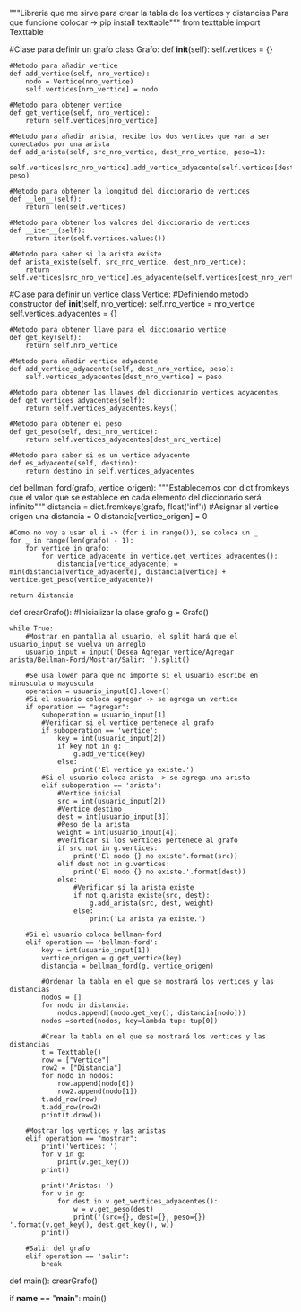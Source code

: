 """Libreria que me sirve para crear la tabla de los vertices y distancias 
Para que funcione colocar -> pip install texttable"""
from texttable import Texttable

#Clase para definir un grafo
class Grafo:
    def __init__(self):
        self.vertices = {}
    
    #Metodo para añadir vertice
    def add_vertice(self, nro_vertice):
        nodo = Vertice(nro_vertice)
        self.vertices[nro_vertice] = nodo
 
    #Metodo para obtener vertice
    def get_vertice(self, nro_vertice):
        return self.vertices[nro_vertice]

    #Metodo para añadir arista, recibe los dos vertices que van a ser conectados por una arista
    def add_arista(self, src_nro_vertice, dest_nro_vertice, peso=1):
        self.vertices[src_nro_vertice].add_vertice_adyacente(self.vertices[dest_nro_vertice], peso)
 
    #Metodo para obtener la longitud del diccionario de vertices
    def __len__(self):
        return len(self.vertices)
 
    #Metodo para obtener los valores del diccionario de vertices
    def __iter__(self):
        return iter(self.vertices.values())
        
    #Metodo para saber si la arista existe
    def arista_existe(self, src_nro_vertice, dest_nro_vertice):
        return self.vertices[src_nro_vertice].es_adyacente(self.vertices[dest_nro_vertice])
 
#Clase para definir un vertice
class Vertice:
    #Definiendo metodo constructor
    def __init__(self, nro_vertice):
        self.nro_vertice = nro_vertice
        self.vertices_adyacentes = {}
 
    #Metodo para obtener llave para el diccionario vertice
    def get_key(self):
        return self.nro_vertice
 
    #Metodo para añadir vertice adyacente 
    def add_vertice_adyacente(self, dest_nro_vertice, peso):
        self.vertices_adyacentes[dest_nro_vertice] = peso
 
    #Metodo para obtener las llaves del diccionario vertices adyacentes
    def get_vertices_adyacentes(self):
        return self.vertices_adyacentes.keys()
 
    #Metodo para obtener el peso
    def get_peso(self, dest_nro_vertice):
        return self.vertices_adyacentes[dest_nro_vertice]
    
    #Metodo para saber si es un vertice adyacente
    def es_adyacente(self, destino):
        return destino in self.vertices_adyacentes
 

def bellman_ford(grafo, vertice_origen):
    """Establecemos con dict.fromkeys que el valor que se establece en cada elemento
    del diccionario será infinito"""
    distancia = dict.fromkeys(grafo, float('inf'))
    #Asignar al vertice origen una distancia = 0
    distancia[vertice_origen] = 0

    #Como no voy a usar el i -> (for i in range()), se coloca un _ 
    for _ in range(len(grafo) - 1):
        for vertice in grafo:
            for vertice_adyacente in vertice.get_vertices_adyacentes():
                distancia[vertice_adyacente] = min(distancia[vertice_adyacente], distancia[vertice] + vertice.get_peso(vertice_adyacente))
                
    return distancia
    
    
def crearGrafo():
    #Inicializar la clase grafo
    g = Grafo()

    while True:
        #Mostrar en pantalla al usuario, el split hará que el usuario_input se vuelva un arreglo
        usuario_input = input('Desea Agregar vertice/Agregar arista/Bellman-Ford/Mostrar/Salir: ').split()
     
        #Se usa lower para que no importe si el usuario escribe en minuscula o mayuscula
        operation = usuario_input[0].lower()
        #Si el usuario coloca agregar -> se agrega un vertice
        if operation == "agregar":
            suboperation = usuario_input[1]
            #Verificar si el vertice pertenece al grafo
            if suboperation == 'vertice':
                key = int(usuario_input[2])
                if key not in g:
                    g.add_vertice(key)
                else:
                    print('El vertice ya existe.')
            #Si el usuario coloca arista -> se agrega una arista
            elif suboperation == 'arista':
                #Vertice inicial
                src = int(usuario_input[2])
                #Vertice destino
                dest = int(usuario_input[3])
                #Peso de la arista
                weight = int(usuario_input[4])
                #Verificar si los vertices pertenece al grafo
                if src not in g.vertices:
                    print('El nodo {} no existe'.format(src))
                elif dest not in g.vertices:
                    print('El nodo {} no existe.'.format(dest))
                else:
                    #Verificar si la arista existe
                    if not g.arista_existe(src, dest):
                        g.add_arista(src, dest, weight)
                    else:
                        print('La arista ya existe.')
     
        #Si el usuario coloca bellman-ford
        elif operation == 'bellman-ford':
            key = int(usuario_input[1])
            vertice_origen = g.get_vertice(key)
            distancia = bellman_ford(g, vertice_origen)   

            #Ordenar la tabla en el que se mostrará los vertices y las distancias         
            nodos = []
            for nodo in distancia:
                nodos.append((nodo.get_key(), distancia[nodo]))
            nodos =sorted(nodos, key=lambda tup: tup[0])        
            
            #Crear la tabla en el que se mostrará los vertices y las distancias
            t = Texttable()
            row = ["Vertice"]
            row2 = ["Distancia"]
            for nodo in nodos:
                row.append(nodo[0])
                row2.append(nodo[1])
            t.add_row(row)
            t.add_row(row2)
            print(t.draw())
     
        #Mostrar los vertices y las aristas
        elif operation == "mostrar":
            print('Vertices: ')
            for v in g:
                print(v.get_key())
            print()
     
            print('Aristas: ')
            for v in g:
                for dest in v.get_vertices_adyacentes():
                    w = v.get_peso(dest)
                    print('(src={}, dest={}, peso={}) '.format(v.get_key(), dest.get_key(), w))
            print()

        #Salir del grafo
        elif operation == 'salir':
            break
 
def main():
    crearGrafo()   
    

if __name__ == "__main__": main()
